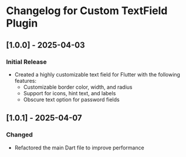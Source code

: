 # Changelog for Custom TextField Plugin

## [1.0.0] - 2025-04-03
### Initial Release
- Created a highly customizable text field for Flutter with the following features:
  - Customizable border color, width, and radius
  - Support for icons, hint text, and labels
  - Obscure text option for password fields

## [1.0.1] - 2025-04-07
### Changed
- Refactored the main Dart file to improve performance 

